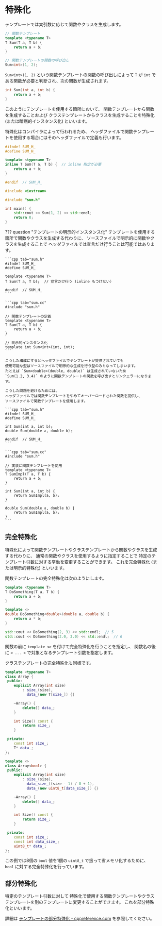 # 特殊化

テンプレートでは実引数に応じて関数やクラスを生成します。

```cpp
// 関数テンプレート
template <typename T>
T Sum(T a, T b) {
    return a + b;
}

// 関数テンプレートの関数の呼び出し
Sum<int>(1, 2);
```

`Sum<int>(1, 2)` という関数テンプレートの関数の呼び出しによって
`T` が `int` である関数が必要と判断され、次の関数が生成されます。

```cpp
int Sum(int a, int b) {
    return a + b;
}
```

このようにテンプレートを使用する箇所において、
関数テンプレートから関数を生成することおよび
クラステンプレートからクラスを生成することを特殊化 (または暗黙的インスタンス化) といいます。

特殊化はコンパイラによって行われるため、
ヘッダファイルで関数テンプレートを使用する場合にはそのヘッダファイルで定義も行います。

```cpp tab="sum.h"
#ifndef SUM_H_
#define SUM_H_

template <typename T>
inline T Sum(T a, T b) {  // inline 指定が必要
    return a + b;
}

#endif  // SUM_H_
```

```cpp tab="main.cc"
#include <iostream>

#include "sum.h"

int main() {
    std::cout << Sum(1, 2) << std::endl;
    return 0;
}
```

??? question "テンプレートの明示的インスタンス化"
    テンプレートを使用する箇所で関数やクラスを生成する代わりに、
    ソースファイルで明示的に関数やクラスを生成することで
    ヘッダファイルでは宣言だけ行うことは可能ではあります。

    ```cpp tab="sum.h"
    #ifndef SUM_H_
    #define SUM_H_

    template <typename T>
    T Sum(T a, T b);  // 宣言だけ行う (inline もつけない)

    #endif  // SUM_H_
    ```

    ```cpp tab="sum.cc"
    #include "sum.h"

    // 関数テンプレートの定義
    template <typename T>
    T Sum(T a, T b) {
        return a + b;
    }

    // 明示的インスタンス化
    template int Sum<int>(int, int);
    ```

    こうした構成にするとヘッダファイルでテンプレートが提供されていても
    使用可能な型はソースファイルで明示的な生成を行う型のみとなってしまいます。
    たとえば `Sum<double>(double, double)` は生成されていないため
    `Sum(1.2, 3.4)` のように関数テンプレートの関数を呼び出すとリンクエラーになります。

    こうした問題を避けるためには、
    ヘッダファイルでは関数テンプレートをやめてオーバーロードされた関数を提供し、
    ソースファイルで関数テンプレートを使用します。

    ```cpp tab="sum.h"
    #ifndef SUM_H_
    #define SUM_H_

    int Sum(int a, int b);
    double Sum(double a, double b);

    #endif  // SUM_H_
    ```

    ```cpp tab="sum.cc"
    #include "sum.h"

    // 実装に関数テンプレートを使用
    template <typename T>
    T SumImpl(T a, T b) {
        return a + b;
    }

    int Sum(int a, int b) {
        return SumImpl(a, b);
    }

    double Sum(double a, double b) {
        return SumImpl(a, b);
    }
    ```

## 完全特殊化

特殊化によって関数テンプレートやクラステンプレートから関数やクラスを生成する代わりに、
通常の関数やクラスを使用するように指定することで
特定のテンプレート引数に対する挙動を変更することができます。
これを完全特殊化 (または明示的特殊化) といいます。

関数テンプレートの完全特殊化は次のようにします。

```cpp hl_lines="6 7 8 9"
template <typename T>
T DoSomething(T a, T b) {
    return a + b;
}

template <>
double DoSomething<double>(double a, double b) {
    return a * b;
}

std::cout << DoSomething(2, 3) << std::endl;  // 5
std::cout << DoSomething(2.0, 3.0) << std::endl;  // 6
```

関数の前に `template <>` を付けて完全特殊化を行うことを指定し、
関数名の後に `< ... >` で対象となるテンプレート引数を指定します。

クラステンプレートの完全特殊化も同様です。

```cpp hl_lines="21 22"
template <typename T>
class Array {
 public:
    explicit Array(int size)
        : size_(size),
          data_(new T[size_]) {}

    ~Array() {
        delete[] data_;
    }

    int Size() const {
        return size_;
    }

 private:
    const int size_;
    T* data_;
};

template <>
class Array<bool> {
 public:
    explicit Array(int size)
        : size_(size),
          data_size_((size - 1) / 8 + 1),
          data_(new uint8_t[data_size_]) {}

    ~Array() {
        delete[] data_;
    }

    int Size() const {
        return size_;
    }

 private:
    const int size_;
    const int data_size_;
    uint8_t* data_;
};
```

この例では8個の `bool` 値を1個の `uint8_t` で扱って省メモリ化するために、
`bool` に対する完全特殊化を行っています。

## 部分特殊化

特定のテンプレート引数に対して
特殊化で使用する関数テンプレートやクラステンプレートを別のテンプレートに変更することができます。
これを部分特殊化といいます。

詳細は
[テンプレートの部分特殊化 - cppreference.com][cppreference_partial_specialization]
を参照してください。

[cppreference_partial_specialization]: https://ja.cppreference.com/w/cpp/language/partial_specialization
